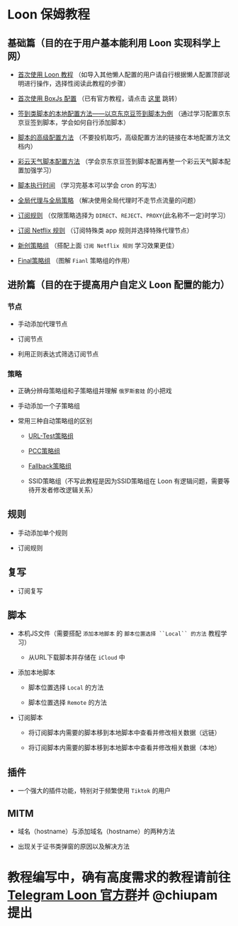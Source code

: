 # Loon 保姆教程

## 基础篇（目的在于用户基本能利用 Loon 实现科学上网）

- [首次使用 Loon 教程](https://github.com/chiupam/tutorial/blob/master/Loon/Frist.md) （如导入其他懒人配置的用户请自行根据懒人配置顶部说明进行操作，选择性阅读此教程的步骤）

- [首次使用 BoxJs 配置](https://github.com/chiupam/tutorial/blob/master/Loon/BoxJS.md) （已有官方教程，请点击 [这里](https://chavyleung.gitbook.io/boxjs/) 跳转）

- [签到类脚本的本地配置方法——以京东京豆签到脚本为例](https://github.com/chiupam/tutorial/blob/master/Loon/JD_DailyBonus_1.md) （通过学习配置京东京豆签到脚本，学会如何自行添加脚本）

- [脚本的高级配置方法](https://github.com/chiupam/tutorial/blob/master/Loon/JD_DailyBonus_1.md) （不要投机取巧，高级配置方法的链接在本地配置方法文档内）

- [彩云天气脚本配置方法](https://github.com/chiupam/tutorial/tree/master/caiyun) （学会京东京豆签到脚本配置再整一个彩云天气脚本配置加强学习）

- [脚本执行时间](https://github.com/chiupam/tutorial/blob/master/Loon/cron.md) （学习完基本可以学会 cron 的写法）

- [全局代理与全局策略](https://github.com/chiupam/tutorial/blob/master/Loon/Global_Policy.md) （解决使用全局代理时不走节点流量的问题）

- [订阅规则](https://github.com/chiupam/tutorial/blob/master/Loon/Rule.md) （仅限策略选择为 `DIRECT`、`REJECT`、`PROXY`{此名称不一定}时学习）

- [订阅 Netflix 规则](https://github.com/chiupam/tutorial/blob/master/Loon/Rule_Netflix.md) （订阅特殊类 app 规则并选择特殊代理节点）

- [新创策略组](https://github.com/chiupam/tutorial/blob/master/Loon/Proxy_Group.md) （搭配上面 `订阅 Netflix 规则` 学习效果更佳）

- [Final策略组](https://github.com/chiupam/tutorial/blob/master/Loon/Final.md) （图解 `Fianl` 策略组的作用）

## 进阶篇（目的在于提高用户自定义 Loon 配置的能力）

### 节点

- 手动添加代理节点

- 订阅节点

- 利用正则表达式筛选订阅节点

### 策略

- 正确分辨母策略组和子策略组并理解 `俄罗斯套娃` 的小把戏

- 手动添加一个子策略组

- 常用三种自动策略组的区别    

  - [URL-Test策略组](https://github.com/chiupam/tutorial/blob/master/Loon/URL-Test.md)     
  
  - [PCC策略组](https://github.com/chiupam/tutorial/blob/master/Loon/PCC.md)     
  
  - [Fallback策略组](https://github.com/chiupam/tutorial/blob/master/Loon/Fallback.md)
  
  - SSID策略组（不写此教程是因为SSID策略组在 Loon 有逻辑问题，需要等待开发者修改逻辑关系）
  
## 规则

- 手动添加单个规则

- 订阅规则
 
## 复写

- 订阅复写

## 脚本

- 本机JS文件（需要搭配 `添加本地脚本` 的 `脚本位置选择 ``Local`` 的方法` 教程学习）

  - 从URL下载脚本并存储在 `iCloud` 中

- 添加本地脚本

  - 脚本位置选择 `Local` 的方法
  
  - 脚本位置选择 `Remote` 的方法

- 订阅脚本

  - 将订阅脚本内需要的脚本移到本地脚本中查看并修改相关数据（远链）
  
  - 将订阅脚本内需要的脚本移到本地脚本中查看并修改相关数据（本地）



## 插件

- 一个强大的插件功能，特别对于频繁使用 `Tiktok` 的用户

## MITM

- 域名（hostname）与添加域名（hostname）的两种方法

- 出现关于证书类弹窗的原因以及解决方法

# 教程编写中，确有高度需求的教程请前往 [Telegram Loon 官方群](https://t.me/Loon0x00)并 @chiupam 提出

